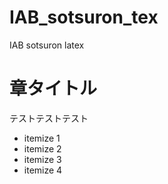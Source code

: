 # IAB_sotsuron_tex
IAB sotsuron latex

# 章タイトル

テストテストテスト

- itemize 1
- itemize 2
- itemize 3
- itemize 4

